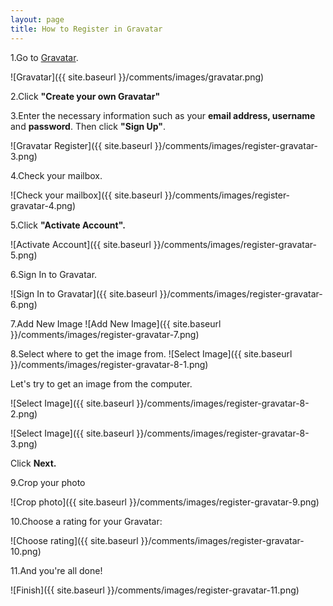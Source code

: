 ```yaml
---
layout: page
title: How to Register in Gravatar
---
```


1.Go to [Gravatar](https://en.gravatar.com/).

![Gravatar]({{ site.baseurl }}/comments/images/gravatar.png)

2.Click **"Create your own Gravatar"**

3.Enter the necessary information such as your **email address, username** and **password**. Then click **"Sign Up"**.

![Gravatar Register]({{ site.baseurl }}/comments/images/register-gravatar-3.png)

4.Check your mailbox.

![Check your mailbox]({{ site.baseurl }}/comments/images/register-gravatar-4.png)

5.Click **"Activate Account".**

![Activate Account]({{ site.baseurl }}/comments/images/register-gravatar-5.png)

6.Sign In to Gravatar.

![Sign In to Gravatar]({{ site.baseurl }}/comments/images/register-gravatar-6.png)

7.Add New Image
![Add New Image]({{ site.baseurl }}/comments/images/register-gravatar-7.png)

8.Select where to get the image from.
![Select Image]({{ site.baseurl }}/comments/images/register-gravatar-8-1.png)

Let's try to get an image from the computer.

![Select Image]({{ site.baseurl }}/comments/images/register-gravatar-8-2.png)

![Select Image]({{ site.baseurl }}/comments/images/register-gravatar-8-3.png)

Click **Next.**

9.Crop your photo

![Crop photo]({{ site.baseurl }}/comments/images/register-gravatar-9.png)

10.Choose a rating for your Gravatar:

![Choose rating]({{ site.baseurl }}/comments/images/register-gravatar-10.png)

11.And you're all done!

![Finish]({{ site.baseurl }}/comments/images/register-gravatar-11.png)
